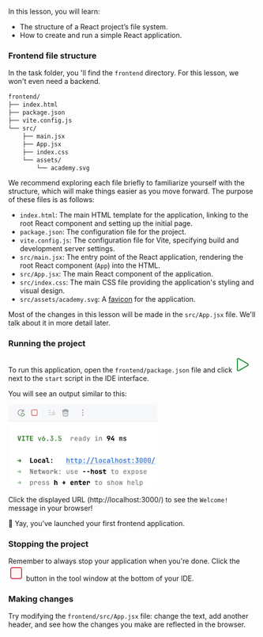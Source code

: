 In this lesson, you will learn:
- The structure of a React project’s file system.
- How to create and run a simple React application.

### Frontend file structure
In the task folder, you 'll find the `frontend` directory. For this lesson, we won't even need a backend.

```text
frontend/
├── index.html
├── package.json
├── vite.config.js
└── src/
    ├── main.jsx
    ├── App.jsx
    ├── index.css
    └── assets/
        └── academy.svg
```

We recommend exploring each file briefly to familiarize yourself with the structure, which will make things easier as you move forward. 
The purpose of these files is as follows:
- `index.html`: The main HTML template for the application, linking to the root React component and setting up the initial page.
- `package.json`: The configuration file for the project.
- `vite.config.js`: The configuration file for Vite, specifying build and development server settings.
- `src/main.jsx`: The entry point of the React application, rendering the root React component (`App`) into the HTML.
- `src/App.jsx`: The main React component of the application.
- `src/index.css`: The main CSS file providing the application's styling and visual design.
- `src/assets/academy.svg`: A [favicon](https://en.wikipedia.org/wiki/Favicon) for the application.

Most of the changes in this lesson will be made in the `src/App.jsx` file.
We'll talk about it in more detail later.

### Running the project
To run this application, open the `frontend/package.json` file and click ![](images/run.svg) next to the `start` script in the IDE interface.

You will see an output similar to this:
<div style="text-align: center; width:60%; max-width: 500px;">
<img src="images/vite_start_log.png">
</div>

Click the displayed URL (http://localhost:3000/) to see the `Welcome!` message in your browser!

🎉 Yay, you've launched your first frontend application.

### Stopping the project
Remember to always stop your application when you're done. Click the ![](images/stop.svg) button in the tool window at the bottom of your IDE.

### Making changes
Try modifying the `frontend/src/App.jsx` file: change the text,
add another header, and see how the changes you make are reflected in the browser.

<style>
img {
  display: inline !important;
}
</style>
